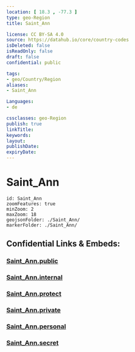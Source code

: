 ```yaml
---
location: [ 18.3 , -77.3 ] 
type: geo-Region
title: Saint_Ann

license: CC BY-SA 4.0
source: https://datahub.io/core/country-codes
isDeleted: false
isReadOnly: false
draft: false
confidential: public

tags:
- geo/Country/Region
aliases:
- Saint_Ann

Languages:
- de

cssclasses: geo-Region
publish: true
linkTitle: 
keywords: 
layout: 
publishDate: 
expiryDate: 
---
```


# Saint_Ann

```leaflet
id: Saint_Ann
zoomFeatures: true 
minZoom: 2 
maxZoom: 18
geojsonFolder: ./Saint_Ann/
markerFolder: ./Saint_Ann/
```


## Confidential Links & Embeds: 

### [Saint_Ann.public](/_public/\Earth\Continent\America~Caribbean\Jamaica\Parishes~JamaicaSaint_Ann.public.md) 

### [Saint_Ann.internal](/_internal/\Earth\Continent\America~Caribbean\Jamaica\Parishes~JamaicaSaint_Ann.internal.md) 

### [Saint_Ann.protect](/_protect/\Earth\Continent\America~Caribbean\Jamaica\Parishes~JamaicaSaint_Ann.protect.md) 

### [Saint_Ann.private](/_private/\Earth\Continent\America~Caribbean\Jamaica\Parishes~JamaicaSaint_Ann.private.md) 

### [Saint_Ann.personal](/_personal/\Earth\Continent\America~Caribbean\Jamaica\Parishes~JamaicaSaint_Ann.personal.md) 

### [Saint_Ann.secret](/_secret/\Earth\Continent\America~Caribbean\Jamaica\Parishes~JamaicaSaint_Ann.secret.md)


